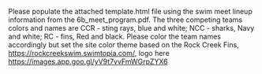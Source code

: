 Please populate the attached template.html file using the swim meet lineup 
information from the 6b_meet_program.pdf. The three competing teams colors and 
names are 
CCR - sting rays, blue and white; 
NCC - sharks, Navy and white; 
RC - fins, Red and black. 
Please color the team names accordingly but set the site color theme based on 
the Rock Creek Fins, <https://rockcreekswim.swimtopia.com/>, logo here <https://images.app.goo.gl/yV9t7vvFmWGrpZYX6>
